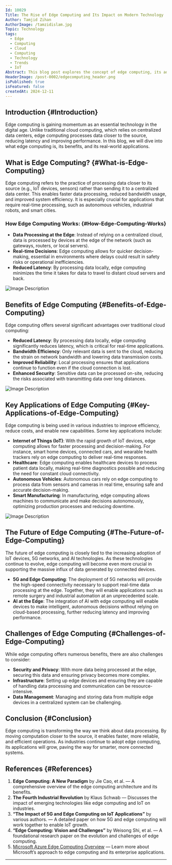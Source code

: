 ```yaml
---
Id: 10029
Title: The Rise of Edge Computing and Its Impact on Modern Technology
Author: Tamjid Zihan
AuthorImage: /tamzidislam.jpg
Topic: Technology
tags:
  - Edge
  - Computing
  - Cloud
  - Computing
  - Technology
  - Trends
  - IoT
Abstract: This blog post explores the concept of edge computing, its advantages over traditional cloud computing.
HeaderImage: /post-0002/edgecomputing_header.png
isPublished: true
isFeatured: false
createdAt: 2024-12-11
---
```


## Introduction {#Introduction}

Edge computing is gaining momentum as an essential technology in the digital age. Unlike traditional cloud computing, which relies on centralized data centers, edge computing processes data closer to the source, reducing latency and improving performance. In this blog, we will dive into what edge computing is, its benefits, and its real-world applications.


## What is Edge Computing? {#What-is-Edge-Computing}

Edge computing refers to the practice of processing data closer to its source (e.g., IoT devices, sensors) rather than sending it to a centralized data center. This enables faster data processing, reduced bandwidth usage, and improved system efficiency. It is especially crucial for applications that require real-time processing, such as autonomous vehicles, industrial robots, and smart cities.

### How Edge Computing Works: {#How-Edge-Computing-Works}
- **Data Processing at the Edge**: Instead of relying on a centralized cloud, data is processed by devices at the edge of the network (such as gateways, routers, or local servers).
- **Real-time Decisions**: Edge computing allows for quicker decision-making, essential in environments where delays could result in safety risks or operational inefficiencies.
- **Reduced Latency**: By processing data locally, edge computing minimizes the time it takes for data to travel to distant cloud servers and back.

![Image Description](/post-0002/How-Edge-Computing-Works-in-Simple-Terms.png)


## Benefits of Edge Computing {#Benefits-of-Edge-Computing}

Edge computing offers several significant advantages over traditional cloud computing:

- **Reduced Latency**: By processing data locally, edge computing significantly reduces latency, which is critical for real-time applications.
- **Bandwidth Efficiency**: Only relevant data is sent to the cloud, reducing the strain on network bandwidth and lowering data transmission costs.
- **Improved Reliability**: Local processing ensures that applications continue to function even if the cloud connection is lost.
- **Enhanced Security**: Sensitive data can be processed on-site, reducing the risks associated with transmitting data over long distances.

![Image Description](/post-0002/Benefits-of-Edge-Computing.png)

## Key Applications of Edge Computing {#Key-Applications-of-Edge-Computing}

Edge computing is being used in various industries to improve efficiency, reduce costs, and enable new capabilities. Some key applications include:

- **Internet of Things (IoT)**: With the rapid growth of IoT devices, edge computing allows for faster processing and decision-making. For instance, smart home devices, connected cars, and wearable health trackers rely on edge computing to deliver real-time responses.
- **Healthcare**: Edge computing enables healthcare devices to process patient data locally, making real-time diagnostics possible and reducing the need for constant cloud connectivity.
- **Autonomous Vehicles**: Autonomous cars rely on edge computing to process data from sensors and cameras in real time, ensuring safe and accurate decision-making.
- **Smart Manufacturing**: In manufacturing, edge computing allows machines to communicate and make decisions autonomously, optimizing production processes and reducing downtime.

![Image Description](/post-0002/Applications%20of%20Edge%20Computing.png)



## The Future of Edge Computing {#The-Future-of-Edge-Computing}

The future of edge computing is closely tied to the increasing adoption of IoT devices, 5G networks, and AI technologies. As these technologies continue to evolve, edge computing will become even more crucial in supporting the massive influx of data generated by connected devices.

- **5G and Edge Computing**: The deployment of 5G networks will provide the high-speed connectivity necessary to support real-time data processing at the edge. Together, they will enable applications such as remote surgery and industrial automation at an unprecedented scale.
- **AI at the Edge**: The integration of AI with edge computing will enable devices to make intelligent, autonomous decisions without relying on cloud-based processing, further reducing latency and improving performance.



## Challenges of Edge Computing {#Challenges-of-Edge-Computing}

While edge computing offers numerous benefits, there are also challenges to consider:
- **Security and Privacy**: With more data being processed at the edge, securing this data and ensuring privacy becomes more complex.
- **Infrastructure**: Setting up edge devices and ensuring they are capable of handling data processing and communication can be resource-intensive.
- **Data Management**: Managing and storing data from multiple edge devices in a centralized system can be challenging.

## Conclusion {#Conclusion}

Edge computing is transforming the way we think about data processing. By moving computation closer to the source, it enables faster, more reliable, and efficient operations. As industries continue to adopt edge computing, its applications will grow, paving the way for smarter, more connected systems.

## References {#References}

1. **Edge Computing: A New Paradigm** by Jie Cao, et al. — A comprehensive overview of the edge computing architecture and its benefits.
2. **The Fourth Industrial Revolution** by Klaus Schwab — Discusses the impact of emerging technologies like edge computing and IoT on industries.
3. **“The Impact of 5G and Edge Computing on IoT Applications”** by various authors. — A detailed paper on how 5G and edge computing will work together to enable IoT growth.
4. **“Edge Computing: Vision and Challenges”** by Weisong Shi, et al. — A foundational research paper on the evolution and challenges of edge computing.
5. [Microsoft Azure Edge Computing Overview](https://azure.microsoft.com/en-us/overview/edge-computing/) — Learn more about Microsoft’s approach to edge computing and its enterprise applications.

---
